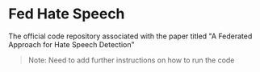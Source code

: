 # Fed Hate Speech

The official code repository associated with the paper titled "A Federated Approach for Hate Speech Detection"

> Note: Need to add further instructions on how to run the code

